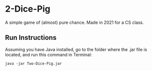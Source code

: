 # 2-Dice-Pig
A simple game of (almost) pure chance. Made in 2021 for a CS class.

## Run Instructions
Assuming you have Java installed, go to the folder where the .jar file is located, and run this command in Terminal:
```
java -jar Two-Dice-Pig.jar
```
